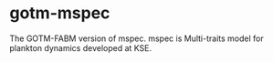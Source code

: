 # gotm-mspec
The GOTM-FABM version of mspec.
mspec is Multi-traits model for plankton dynamics developed at KSE.

